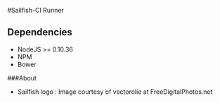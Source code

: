 #Sailfish-CI Runner

## Dependencies

* NodeJS >= 0.10.36
* NPM
* Bower

###About
* Sailfish logo : Image courtesy of vectorolie at FreeDigitalPhotos.net
